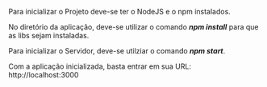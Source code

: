Para inicializar o Projeto deve-se ter o NodeJS e o npm instalados.

No diretório da aplicação, deve-se utilizar o comando <b><i>npm install</i></b> para que as libs sejam instaladas.

Para inicializar o Servidor, deve-se utilziar o comando <b><i>npm start</i></b>.

Com a aplicação inicializada, basta entrar em sua URL: http://localhost:3000

